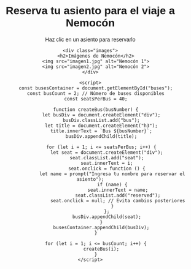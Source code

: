 <!DOCTYPE html>
<html lang="es">
<head>
    <meta charset="UTF-8">
    <meta name="viewport" content="width=device-width, initial-scale=1.0">
    <title>Reserva de Asientos - Viaje a Nemocón</title>
    <style>
        body {
            font-family: Arial, sans-serif;
            text-align: center;
        }
        .bus {
            display: inline-block;
            margin: 20px;
            padding: 10px;
            border: 2px solid black;
        }
        .seat {
            width: 40px;
            height: 40px;
            margin: 5px;
            display: inline-block;
            border: 1px solid gray;
            text-align: center;
            line-height: 40px;
            cursor: pointer;
            background-color: lightgray;
        }
        .reserved {
            background-color: red;
            color: white;
        }
        .images {
            margin-top: 20px;
        }
        .images img {
            width: 300px;
            margin: 10px;
        }
    </style>
</head>
<body>
    <h1>Reserva tu asiento para el viaje a Nemocón</h1>
    <p>Haz clic en un asiento para reservarlo</p>
    <div id="buses"></div>
    
    <div class="images">
        <h2>Imágenes de Nemocón</h2>
        <img src="imagen1.jpg" alt="Nemocón 1">
        <img src="imagen2.jpg" alt="Nemocón 2">
    </div>

    <script>
        const busesContainer = document.getElementById("buses");
        const busCount = 2; // Número de buses disponibles
        const seatsPerBus = 40;
        
        function createBus(busNumber) {
            let busDiv = document.createElement("div");
            busDiv.classList.add("bus");
            let title = document.createElement("h3");
            title.innerText = `Bus ${busNumber}`;
            busDiv.appendChild(title);
            
            for (let i = 1; i <= seatsPerBus; i++) {
                let seat = document.createElement("div");
                seat.classList.add("seat");
                seat.innerText = i;
                seat.onclick = function () {
                    let name = prompt("Ingresa tu nombre para reservar el asiento");
                    if (name) {
                        seat.innerText = name;
                        seat.classList.add("reserved");
                        seat.onclick = null; // Evita cambios posteriores
                    }
                };
                busDiv.appendChild(seat);
            }
            busesContainer.appendChild(busDiv);
        }
        
        for (let i = 1; i <= busCount; i++) {
            createBus(i);
        }
    </script>
</body>
</html>
